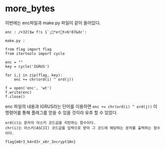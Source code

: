 more_bytes
=========

이번에는 enc파일과 make.py 파일이 같이 들어있다.   
```
enc : /+32($w f!s 1`;*e!t<6!07&dc':

make.py : 

from flag import flag  
from itertools import cycle  

enc = ""  
key = cycle('IGRUS')  

for i,j in zip(flag, key):  
	enc += chr(ord(i) ^ ord(j))  

f = open('enc', 'wt')  
f.write(enc)  
f.close()  

```

enc 파일의 내용과 IGRUS라는 단어를 이용하면 `enc += chr(ord(i) ^ ord(j))` 이 명령어를 통해 플래그를 얻을 수 있을 것이라 유추 할 수 있었다.

`ord(c)는 문자의 아스키 코드값을 리턴하는 함수이다.`  
`chr(i)는 아스키(ASCII) 코드값을 입력으로 받아 그 코드에 해당하는 문자를 출력하는 함수이다.`  


```
flag{m0r3_h4rd3r_x0r_3ncrypt10n}
```
